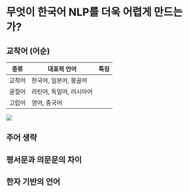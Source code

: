 # 무엇이 한국어 NLP를 더욱 어렵게 만드는가?

## 교착어 (어순)

|종류|대표적 언어|특징|
|-|-|-|
|교착어|한국어, 일본어, 몽골어||
|굴절어|라틴어, 독일어, 러시아어||
|고립어|영어, 중국어||

![](https://cdn.namuwikiusercontent.com/s/47f895cbea4e349bc92bb773809d35f63f6ffa3de4c9e7c9bbfbdb8d7ab07cdd874510f6d749e9b96c4b5123478a9a77a1360c2d26b94dd85fbff6fe7f35f87d2153242b74e6512d9283fac5bdfe0cae?e=1526024445&k=wyijsAJTV3SGK_mJdZkQ5w)

## 주어 생략

## 평서문과 의문문의 차이

## 한자 기반의 언어